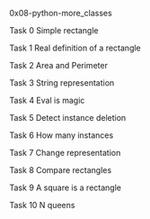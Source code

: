 0x08-python-more_classes


Task 0 Simple rectangle


Task 1 Real definition of a rectangle


Task 2 Area and Perimeter


Task 3 String representation


Task 4 Eval is magic


Task 5 Detect instance deletion


Task 6 How many instances


Task 7 Change representation


Task 8 Compare rectangles


Task 9 A square is a rectangle


Task 10 N queens
